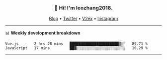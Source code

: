 <h3 align="center">👋 Hi! I'm leozhang2018.</h3>
<p align="center">
  <a href="https://code.leozhang2018.me">Blog</a> •
  <a href="https://twitter.com/leozhang2018">Twitter</a> •
  <a href="https://www.v2ex.com/member/leozhang">V2ex</a> •
  <a href="https://www.instagram.com/leozhanghere">Instagram</a>
</p>

-------

📊 **Weekly development breakdown**
<!--START_SECTION:waka-->
```text
Vue.js       2 hrs 28 mins   ██████████████████████▒░░   89.71 % 
JavaScript   17 mins         ██▓░░░░░░░░░░░░░░░░░░░░░░   10.29 % 
```
<!--END_SECTION:waka-->
-------

